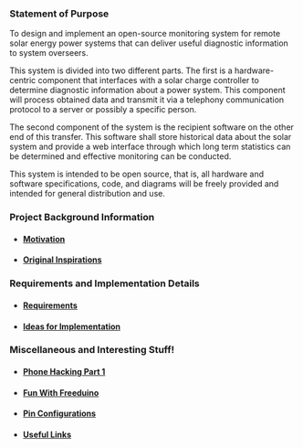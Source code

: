### Statement of Purpose ###

To design and implement an open-source monitoring system for remote solar energy power systems that can deliver useful diagnostic information to system overseers.

This system is divided into two different parts. The first is a hardware-centric component that interfaces with a solar charge controller to determine diagnostic information about a power system. This component will process obtained data and transmit it via a telephony communication protocol to a server or possibly a specific person.

The second component of the system is the recipient software on the other end of this transfer. This software shall store historical data about the solar system and provide a web interface through which long term statistics can be determined and effective monitoring can be conducted.

This system is intended to be open source, that is, all hardware and software specifications, code, and diagrams will be freely provided and intended for general distribution and use.

### Project Background Information ###

  * #### [Motivation](Motivation.md) ####
  * #### [Original Inspirations](Background.md) ####

### Requirements and Implementation Details ###

  * #### [Requirements](Requirements.md) ####
  * #### [Ideas for Implementation](ImplementationIdeas.md) ####

### Miscellaneous and Interesting Stuff! ###

  * #### [Phone Hacking Part 1](HowToHackATracPhone.md) ####
  * #### [Fun With Freeduino](Freeduino.md) ####
  * #### [Pin Configurations](PinConfigurations.md) ####
  * #### [Useful Links](Links.md) ####
